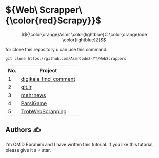 # ${Web\ Scrapper\ {\color{red}Scrapy}}$

$${\color{orange}Asmr  \color{lightblue}C \color{orange}ode \color{lightblue}Z}$$

for clone this repository u can use this command:

    git clone https://github.com/AsmrCodeZ-YT/WebScrappers

No. | Project |
--- | --- | 
1 | [digikala_find_comment](./Sites/00_digikala_find_comment.ipynb)
2 | [git.ir](./Sites/01_git_ir.ipynb)
3 | [mehrnews](./Sites/02_mehrnews.ipynb)
4 | [ParsiGame](./Sites/03_ParsiGame.ipynb)
5 | [TrobWebScrapping](./Sites/04_TrobWebScrapping.ipynb)



## Authors ✍️

I'm OMID Ebrahimi and I have written this tutorial.
If you like this tutorial, please give it a ⭐ star.
